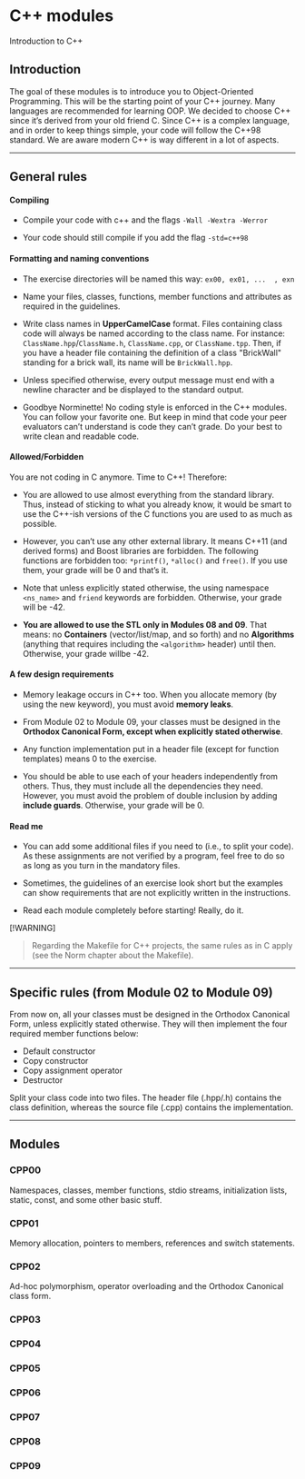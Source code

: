 # C++ modules

Introduction to C++

## Introduction

The goal of these modules is to introduce you to Object-Oriented Programming. This will be the starting point of your C++ journey. Many languages are recommended for learning OOP. We decided to choose C++ since it’s derived from your old friend C. Since C++ is a complex language, and in order to keep things simple, your code will follow the C++98 standard. We are aware modern C++ is way different in a lot of aspects.

---

## General rules

#### Compiling

- Compile your code with c++ and the flags `-Wall -Wextra -Werror`

- Your code should still compile if you add the flag `-std=c++98`

#### Formatting and naming conventions

- The exercise directories will be named this way: `ex00, ex01, ...  , exn`

- Name your files, classes, functions, member functions and attributes as required in the guidelines.

- Write class names in **UpperCamelCase** format. Files containing class code will always be named according to the class name. For instance:
`ClassName.hpp`/`ClassName.h`, `ClassName.cpp`, or `ClassName.tpp`. Then, if you have a header file containing the definition of a class "BrickWall" standing for a brick wall, its name will be `BrickWall.hpp`.

- Unless specified otherwise, every output message must end with a newline character and be displayed to the standard output.

- Goodbye Norminette! No coding style is enforced in the C++ modules. You can follow your favorite one. But keep in mind that code your peer evaluators can’t understand is code they can’t grade. Do your best to write clean and readable code.

#### Allowed/Forbidden

You are not coding in C anymore. Time to C++! Therefore:

- You are allowed to use almost everything from the standard library. Thus, instead of sticking to what you already know, it would be smart to use the C++-ish versions of the C functions you are used to as much as possible.

- However, you can’t use any other external library. It means C++11 (and derived forms) and Boost libraries are forbidden. The following functions are forbidden too: `*printf()`, `*alloc()` and `free()`. If you use them, your grade will be 0 and that’s it.

- Note that unless explicitly stated otherwise, the using namespace `<ns_name>` and `friend` keywords are forbidden. Otherwise, your grade will be -42.

- **You are allowed to use the STL only in Modules 08 and 09**. That means: no **Containers** (vector/list/map, and so forth) and no **Algorithms** (anything that requires including the `<algorithm>` header) until then. Otherwise, your grade willbe -42.

#### A few design requirements

- Memory leakage occurs in C++ too. When you allocate memory (by using the new keyword), you must avoid **memory leaks**.

- From Module 02 to Module 09, your classes must be designed in the **Orthodox Canonical Form, except when explicitly stated otherwise**.

- Any function implementation put in a header file (except for function templates) means 0 to the exercise.

- You should be able to use each of your headers independently from others. Thus, they must include all the dependencies they need. However, you must avoid the problem of double inclusion by adding **include guards**. Otherwise, your grade will be 0. 

#### Read me

- You can add some additional files if you need to (i.e., to split your code). As these assignments are not verified by a program, feel free to do so as long as you turn in the mandatory files.

- Sometimes, the guidelines of an exercise look short but the examples can show requirements that are not explicitly written in the instructions.

- Read each module completely before starting! Really, do it.

[!WARNING]
> Regarding the Makefile for C++ projects, the same rules as in C apply (see the Norm chapter about the Makefile).

---

## Specific rules (from Module 02 to Module 09)

From now on, all your classes must be designed in the Orthodox Canonical Form, unless explicitly stated otherwise. They will then implement the four required member functions below:

- Default constructor
- Copy constructor
- Copy assignment operator
- Destructor

Split your class code into two files. The header file (.hpp/.h) contains the class definition, whereas the source file (.cpp) contains the implementation.

---

## Modules

### CPP00

Namespaces, classes, member functions, stdio streams, initialization lists, static, const, and some other basic stuff.

### CPP01

Memory allocation, pointers to members, references and switch statements.

### CPP02

Ad-hoc polymorphism, operator overloading and the Orthodox Canonical class form.

### CPP03
### CPP04
### CPP05
### CPP06
### CPP07
### CPP08
### CPP09
